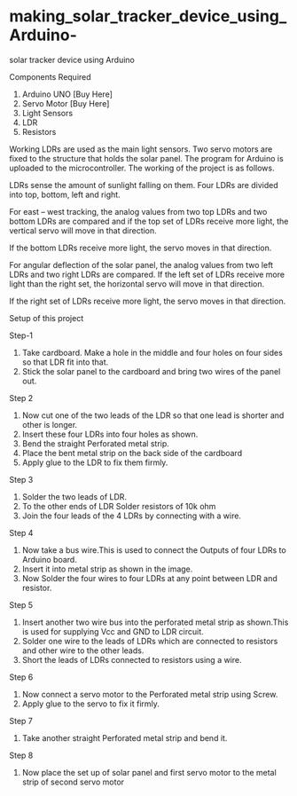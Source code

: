 # making_solar_tracker_device_using_Arduino-
solar tracker device using Arduino


Components Required

1) Arduino UNO  [Buy Here]
2) Servo Motor  [Buy Here]
3) Light Sensors
4) LDR
5) Resistors

Working
LDRs are used as the main light sensors. Two servo motors are fixed to the structure that holds the solar panel. The program for Arduino is uploaded to the microcontroller. The working of the project is as follows.

LDRs sense the amount of sunlight falling on them. Four LDRs are divided into top, bottom, left and right.

For east – west tracking, the analog values from two top LDRs and two bottom LDRs are compared and if the top set of LDRs receive more light, the vertical servo will move in that direction.

If the bottom LDRs receive more light, the servo moves in that direction.

For angular deflection of the solar panel, the analog values from two left LDRs and two right LDRs are compared. If the left set of LDRs receive more light than the right set, the horizontal servo will move in that direction.

If the right set of LDRs receive more light, the servo moves in that direction.

Setup of this project

Step-1

1) Take cardboard. Make a hole in the middle and four holes on four sides so that LDR fit into that.
2) Stick the solar panel to the cardboard and bring two wires of the panel out.

Step 2

1) Now cut one of the two leads of the LDR so that one lead is shorter and other is longer.
2) Insert these four LDRs into four holes as shown.
3) Bend the straight Perforated metal strip.
4) Place the bent metal strip on the back side of the cardboard
5) Apply glue to the LDR to fix them firmly.

Step 3

1) Solder the two leads of LDR.
2) To the other ends of LDR Solder resistors of 10k ohm
3) Join the four leads of the 4 LDRs by connecting with a wire.


Step 4

1) Now take a bus wire.This is used to connect the Outputs of four LDRs to Arduino board.
2) Insert it into metal strip as shown in the image.
3) Now Solder the four wires to four LDRs at any point between LDR and resistor.


Step 5

1) Insert another two wire bus into the perforated metal strip as shown.This is used for supplying Vcc and GND to LDR circuit.
2) Solder one wire to the leads of LDRs which are connected to resistors and other wire to the other leads.
3) Short the leads of LDRs connected to resistors using a wire.

Step 6

1) Now connect a servo motor to the Perforated metal strip using Screw.
2) Apply glue to the servo to fix it firmly.


Step 7

1) Take another straight Perforated metal strip and bend it.

Step 8

1) Now place the set up of solar panel and first servo motor to the metal strip of second servo motor 
